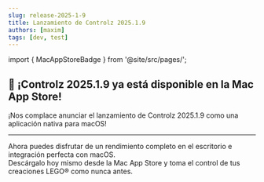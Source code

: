 ```yaml
---
slug: release-2025-1-9
title: Lanzamiento de Controlz 2025.1.9
authors: [maxim]
tags: [dev, test]
---
```


import { MacAppStoreBadge } from '@site/src/pages/';

## 🚀 ¡Controlz 2025.1.9 ya está disponible en la Mac App Store!

¡Nos complace anunciar el lanzamiento de Controlz 2025.1.9 como una aplicación nativa para macOS!

<!-- truncate -->
---

Ahora puedes disfrutar de un rendimiento completo en el escritorio e integración perfecta con macOS.  
Descárgalo hoy mismo desde la Mac App Store y toma el control de tus creaciones LEGO® como nunca antes.

<MacAppStoreBadge/>
